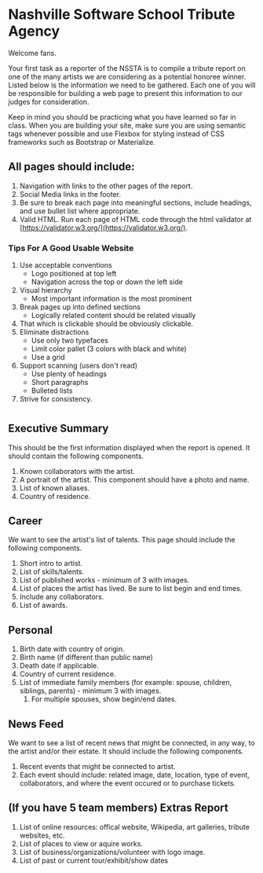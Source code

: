 # Nashville Software School Tribute Agency

Welcome fans.

Your first task as a reporter of the NSSTA is to compile a tribute report on one of the many artists we are considering as a potential honoree winner. Listed below is the information we need to be gathered. Each one of you will be responsible for building a web page to present this information to our judges for consideration.

Keep in mind you should be practicing what you have learned so far in class. When you are building your site, make sure you are using semantic tags whenever possible and use Flexbox for styling instead of CSS frameworks such as Bootstrap or Materialize.

## All pages should include:
1. Navigation with links to the other pages of the report.
2. Social Media links in the footer.
3. Be sure to break each page into meaningful sections, include headings, and use bullet list where appropriate.
4. Valid HTML. Run each page of HTML code through the html validator at [https://validator.w3.org/](https://validator.w3.org/).

### Tips For A Good Usable Website
1. Use acceptable conventions
   * Logo positioned at top left
   * Navigation across the top or down the left side
2. Visual hierarchy
   * Most important information is the most prominent
3. Break pages up into defined sections
   * Logically related content should be related visually
4. That which is clickable should be obviously clickable.
5. Eliminate distractions
   * Use only two typefaces
   * Limit color pallet (3 colors with black and white)
   * Use a grid
6. Support scanning (users don't read)
   * Use plenty of headings
   * Short paragraphs
   * Bulleted lists
7. Strive for consistency.

#
## Executive Summary

This should be the first information displayed when the report is opened. It should contain the following components.

1. Known collaborators with the artist.
2. A portrait of the artist. This component should have a photo and name.
3. List of known aliases.
4. Country of residence.

## Career

We want to see the artist's list of talents. This page should include the following components.

1. Short intro to artist.
2. List of skills/talents.
3. List of published works - minimum of 3 with images.
4. List of places the artist has lived. Be sure to list begin and end times.
5. Include any collaborators.
6. List of awards.


## Personal

1. Birth date with country of origin.
1. Birth name (if different than public name)
1. Death date if applicable.
1. Country of current residence.
1. List of immediate family members (for example: spouse, children, siblings, parents) - minimum 3 with images.
    1. For multiple spouses, show begin/end dates.

## News Feed

We want to see a list of recent news that might be connected, in any way, to the artist and/or their estate. It should include the following components.

1. Recent events that might be connected to artist.
1. Each event should include: related image, date, location, type of event, collaborators, and where the event occured or to purchase tickets.


## (If you have 5 team members) Extras Report

1. List of online resources: offical website, Wikipedia, art galleries, tribute websites, etc.
1. List of places to view or aquire works.
1. List of business/organizations/volunteer with logo image.
1. List of past or current tour/exhibit/show dates
